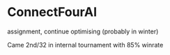 # ConnectFourAI
assignment, continue optimising (probably in winter)

Came 2nd/32 in internal tournament with 85% winrate
